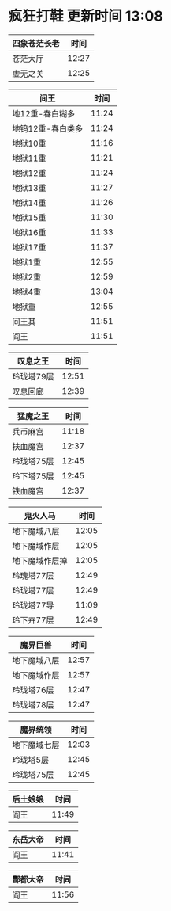 # 疯狂打鞋 更新时间 13:08

| 四象苍茫长老   | 时间    |
|--------|-------|
| 苍茫大厅 | 12:27 |
| 虚无之关 | 12:25 |

| 间王   | 时间    |
|--------|-------|
| 地12重-春白糊多 | 11:24 |
| 地钨12重-春白类多 | 11:24 |
| 地狱10重 | 11:16 |
| 地狱11重 | 11:21 |
| 地狱12重 | 11:24 |
| 地狱13重 | 11:27 |
| 地狱14重 | 11:26 |
| 地狱15重 | 11:30 |
| 地狱16重 | 11:33 |
| 地狱17重 | 11:37 |
| 地狱1重 | 12:55 |
| 地狱2重 | 12:59 |
| 地狱4重 | 13:04 |
| 地狱重 | 12:55 |
| 间王其 | 11:51 |
| 阎王 | 11:51 |

| 叹息之王   | 时间    |
|--------|-------|
| 玲珑塔79层 | 12:51 |
| 叹息回廊 | 12:39 |

| 猛魔之王   | 时间    |
|--------|-------|
| 兵币麻宫 | 11:18 |
| 扶血魔宫 | 12:37 |
| 玲珑塔75层 | 12:45 |
| 玲下塔75层 | 12:45 |
| 铁血魔宫 | 12:37 |

| 鬼火人马   | 时间    |
|--------|-------|
| 地下魔域八层 | 12:05 |
| 地下魔域作层 | 12:05 |
| 地下魔域作层掉 | 12:05 |
| 玲瑰塔77层 | 12:49 |
| 玲珑塔77层 | 12:49 |
| 玲珑塔77导 | 11:09 |
| 玲下卉77层 | 12:49 |

| 魔界巨兽   | 时间    |
|--------|-------|
| 地下魔域八层 | 12:57 |
| 地下魔域作层 | 12:57 |
| 玲珑塔76层 | 12:47 |
| 玲珑塔78层 | 12:47 |

| 魔界统领   | 时间    |
|--------|-------|
| 地下魔域七层 | 12:03 |
| 玲珑塔5层 | 12:45 |
| 玲珑塔75层 | 12:45 |

| 后土娘娘   | 时间    |
|--------|-------|
| 阎王 | 11:49 |

| 东岳大帝   | 时间    |
|--------|-------|
| 阎王 | 11:41 |

| 酆都大帝   | 时间    |
|--------|-------|
| 阎王 | 11:56 |